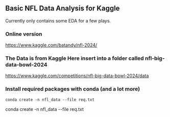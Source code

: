 ## Basic NFL Data Analysis for Kaggle

Currently only contains some EDA for a few plays.


### Online version
https://www.kaggle.com/batandy/nfl-2024/

### The Data is from Kaggle Here insert into a folder called nfl-big-data-bowl-2024
https://www.kaggle.com/competitions/nfl-big-data-bowl-2024/data

### Install required packages with conda (and a lot more)
```console
conda create -n nfl_data --file req.txt
```
conda create -n nfl_data --file req.txt
